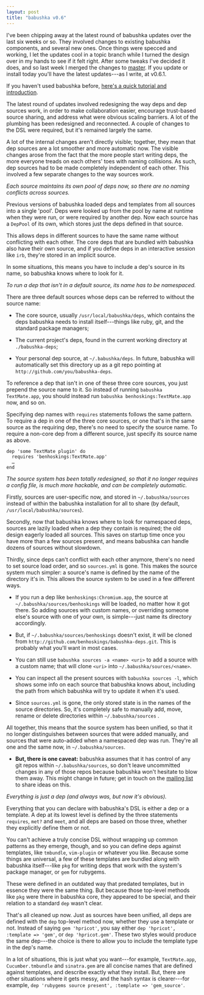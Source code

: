 ```yaml
---
layout: post
title: "babushka v0.6"
---
```


I've been chipping away at the latest round of babushka updates over the last six weeks or so. They involved changes to existing babushka components, and several new ones. Once things were specced and working, I let the updates cool in a topic branch while I turned the design over in my hands to see if it felt right. After some tweaks I've decided it does, and so last week I merged the changes to [master][master]. If you update or install today you'll have the latest updates---as I write, at v0.6.1.

If you haven't used babushka before, [here's a quick tutorial and introduction][getting-started].

The latest round of updates involved redesigning the way deps and dep sources work, in order to make collaboration easier, encourage trust-based source sharing, and address what were obvious scaling barriers. A lot of the plumbing has been redesigned and reconnected. A couple of changes to the DSL were required, but it's remained largely the same.

A lot of the internal changes aren't directly visible; together, they mean that dep sources are a lot smoother and more automatic now. The visible changes arose from the fact that the more people start writing deps, the more everyone treads on each others' toes with naming collisions. As such, dep sources had to be made completely independent of each other. This involved a few separate changes to the way sources work.

_Each source maintains its own pool of deps now, so there are no naming conflicts across sources._

Previous versions of babushka loaded deps and templates from all sources into a single 'pool'. Deps were looked up from the pool by name at runtime when they were run, or were required by another dep. Now each source has a `DepPool` of its own, which stores just the deps defined in that source.

This allows deps in different sources to have the same name without conflicting with each other. The core deps that are bundled with babushka also have their own source, and if you define deps in an interactive session like `irb`, they're stored in an implicit source.

In some situations, this means you have to include a dep's source in its name, so babushka knows where to look for it.

_To run a dep that isn't in a default source, its name has to be namespaced._

There are three default sources whose deps can be referred to without the source name:

- The core source, usually `/usr/local/babushka/deps`, which contains the deps babushka needs to install itself---things like ruby, git, and the standard package managers;

- The current project's deps, found in the current working directory at `./babushka-deps`;

- Your personal dep source, at `~/.babushka/deps`. In future, babushka will automatically set this directory up as a git repo pointing at `http://github.com/you/babushka-deps`.

To reference a dep that isn't in one of these three core sources, you just prepend the source name to it. So instead of running `babushka TextMate.app`, you should instead run `babushka benhoskings:TextMate.app` now, and so on.

Specifying dep names with `requires` statements follows the same pattern. To require a dep in one of the three core sources, or one that's in the same source as the requiring dep, there's no need to specify the source name. To require a non-core dep from a different source, just specify its source name as above.

    dep 'some TextMate plugin' do
      requires 'benhoskings:TextMate.app'
      …
    end

_The source system has been totally redesigned, so that it no longer requires a config file, is much more hackable, and can be completely automatic._

Firstly, sources are user-specific now, and stored in `~/.babushka/sources` instead of within the babushka installation for all to share (by default, `/usr/local/babushka/sources`).

Secondly, now that babushka knows where to look for namespaced deps, sources are lazily loaded when a dep they contain is required; the old design eagerly loaded all sources. This saves on startup time once you have more than a few sources present, and means babushka can handle dozens of sources without slowdown.

Thirdly, since deps can't conflict with each other anymore, there's no need to set source load order, and so `sources.yml` is gone. This makes the source system much simpler: a source's name is defined by the name of the directory it's in. This allows the source system to be used in a few different ways.

- If you run a dep like `benhoskings:Chromium.app`, the source at `~/.babushka/sources/benhoskings` will be loaded, no matter how it got there. So adding sources with custom names, or overriding someone else's source with one of your own, is simple---just name its directory accordingly.

- But, if `~/.babushka/sources/benhoskings` doesn't exist, it will be cloned from `http://github.com/benhoskings/babushka-deps.git`. This is probably what you'll want in most cases.

- You can still use `babushka sources -a <name> <uri>` to add a source with a custom name; that will clone `<uri>` into `~/.babushka/sources/<name>`.

- You can inspect all the present sources with `babushka sources -l`, which shows some info on each source that babushka knows about, including the path from which babushka will try to update it when it's used.

- Since `sources.yml` is gone, the only stored state is in the names of the source directories. So, it's completely safe to manually add, move, rename or delete directories within `~/.babushka/sources` .

All together, this means that the source system has been unified, so that it no longer distinguishes between sources that were added manually, and sources that were auto-added when a namespaced dep was run. They're all one and the same now, in `~/.babushka/sources`.

- **But, there is one caveat:** babushka assumes that it has control of any git repos within `~/.babushka/sources`, so don't leave uncommitted changes in any of those repos because babushka won't hesitate to blow them away. This might change in future; get in touch on the [mailing list][mailing-list] to share ideas on this.


_Everything is just a dep (and always was, but now it's obvious)._

Everything that you can declare with babushka's DSL is either a dep or a template. A dep at its lowest level is defined by the three statements `requires`, `met?` and `meet`, and all deps are based on those three, whether they explicitly define them or not.

You can't achieve a truly concise DSL without wrapping up common patterns as they emerge, though, and so you can define deps against templates, like `tmbundle`, `vim-plugin` or whatever you like. Because some things are universal, a few of these templates are bundled along with babushka itself---like `pkg` for writing deps that work with the system's package manager, or `gem` for rubygems.

These were defined in an outdated way that predated templates, but in essence they were the same thing. But because those top-level methods like `pkg` were there in babushka core, they appeared to be special, and their relation to a standard `dep` wasn't clear.

That's all cleaned up now. Just as sources have been unified, all deps are defined with the `dep` top-level method now, whether they use a template or not. Instead of saying `gem 'hpricot'`, you say either `dep 'hpricot', :template => 'gem'`, or `dep 'hpricot.gem'`. These two styles would produce the same dep---the choice is there to allow you to include the template type in the dep's name.

In a lot of situations, this is just what you want---for example, `TextMate.app`, `Cucumber.tmbundle` and `sinatra.gem` are all concise names that are defined against templates, and describe exactly what they install. But, there are other situations where it gets messy, and the hash syntax is clearer---for example, `dep 'rubygems source present', :template => 'gem_source'`.


[getting-started]: /2010/07/24/getting-started-with-babushka
[master]: http://github.com/benhoskings/babushka
[mailing-list]: http://groups.google.com/group/babushka_app
